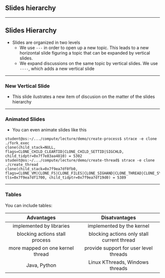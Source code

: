 ## Slides hierarchy

---

## Slides Hierarchy

* Slides are organized in two levels
    * We use `---` in order to open up a new topic.
       This leads to a new horizontal slide figuring a topic that can be expanded by vertical slides.
    * We expand discussions on the same topic by vertical slides.
       We use `----`, which adds a new vertical slide

----

### New Vertical Slide

* This slide ilustrates a new item of discusion on the matter of the slides hierarchy

---

### Animated Slides

* You can even animate slides like this

``` [1 - 2 | 3 - 4]
student@os:~/.../compute/lecture/demo/create-process$ strace -e clone ./fork_exec
clone(child_stack=NULL, flags=CLONE_CHILD_CLEARTID|CLONE_CHILD_SETTID|SIGCHLD, child_tidptr=0x7f7e83aa4810) = 5302
student@os:~/.../compute/lecture/demo/create-thread$ strace -e clone ./create_thread
clone(child_stack=0x7f9ea7df0fb0, flags=CLONE_VM|CLONE_FS|CLONE_FILES|CLONE_SIGHAND|CLONE_THREAD|CLONE_SYSVSEM|CLONE_SETTLS|CLONE_PARENT_SETTID|CLONE_CHILD_CLEARTID, tls=0x7f9ea7df1700, child_tidptr=0x7f9ea7df19d0) = 5389
```

---

### Tables

You can include tables:

| Advantages                       | Disatvantages                              |
| :------------------------------: | :----------------------------------------: |
| implemented by libraries         | implemented by the kernel                  |
| blocking actions stall process   | blocking actions only stall current thread |
| more mapped on one kernel thread | provide support for user level threads     |
| Java, Python                     | Linux KThreads, Windows threads            |
